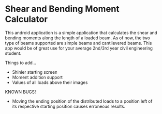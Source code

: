 Shear and Bending Moment Calculator
===================================

This android application is a simple application that calculates the shear
and bending moments along the length of a loaded beam. As of now, the two 
type of beams supported are simple beams and cantilevered beams. This app
would be of great use for your average 2nd/3rd year civil engineering student.

Things to add...
- Shinier starting screen
- Moment addition support
- Values of all loads above their images

KNOWN BUGS!
- Moving the ending position of the distributed loads to a position left of 
its respective starting position causes erroneous results.
